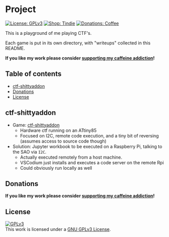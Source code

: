 # Project <!-- omit in toc -->

[![License: GPLv3](https://img.shields.io/badge/license-GPLv3-red?style=flat-square)](https://www.gnu.org/licenses/gpl-3.0.html)
[![Shop: Tindie](https://img.shields.io/badge/shop-Tindie-blue?style=flat-square)](https://www.tindie.com/stores/binary-6/?ref=offsite_badges&utm_source=sellers_Chrismettal&utm_medium=badges&utm_campaign=badge_medium)
[![Donations: Coffee](https://img.shields.io/badge/donations-Coffee-brown?style=flat-square)](https://github.com/Chrismettal#donations)

This is a playground of me playing CTF's.

Each game is put in its own directory, with "writeups" collected in this README.

**If you like my work please consider [supporting my caffeine addiction](https://gitlab.com/Chrismettal#donations)!**

## Table of contents <!-- omit in toc -->

- [ctf-shittyaddon](#ctf-shittyaddon)
- [Donations](#donations)
- [License](#license)

## ctf-shittyaddon

- Game: [ctf-shittyaddon](https://github.com/urish/ctf-shittyaddon)
    - Hardware ctf running on an ATtiny85
    - Focused on I2C, remote code execution, and a tiny bit of reversing (assumes access to source code though)
- Solution: Jupyter workbook to be executed on a Raspberry Pi, talking to the SAO via `I2C`.
    - Actually executed remotely from a host machine.
    - VSCodium just installs and executes a code server on the remote Rpi
    - Could obviously run locally as well

## Donations

**If you like my work please consider [supporting my caffeine addiction](https://gitlab.com/Chrismettal#donations)!**

## License

 <a rel="GPLlicense" href="https://www.gnu.org/licenses/gpl-3.0.html"><img alt="GPLv3" style="border-width:0" src="https://www.gnu.org/graphics/gplv3-or-later.png" /></a><br />This work is licensed under a <a rel="GPLlicense" href="https://www.gnu.org/licenses/gpl-3.0.html">GNU GPLv3 License</a>.

